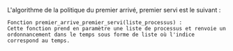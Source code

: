 L'algorithme de la politique du premier arrivé, premier servi est le suivant :

```
Fonction premier_arrive_premier_servi(liste_processus) :
Cette fonction prend en paramètre une liste de processus et renvoie un ordonnancement dans le temps sous forme de liste où l'indice correspond au temps.
    

```
